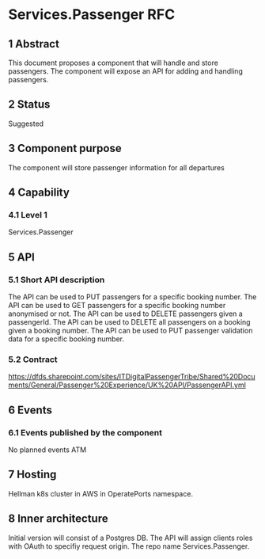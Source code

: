 # Services.Passenger RFC
## 1 Abstract
This document proposes a component that will handle and store passengers. The component will expose an API for adding and handling passengers.

## 2 Status
Suggested

## 3 Component purpose
The component will store passenger information for all departures

## 4 Capability
### 4.1 Level 1
Services.Passenger

## 5 API
### 5.1 Short API description
The API can be used to PUT passengers for a specific booking number.
The API can be used to GET passengers for a specific booking number anonymised or not.
The API can be used to DELETE passengers given a passengerId.
The API can be used to DELETE all passengers on a booking given a booking number.
The API can be used to PUT passenger validation data for a specific booking number.

### 5.2 Contract
https://dfds.sharepoint.com/sites/ITDigitalPassengerTribe/Shared%20Documents/General/Passenger%20Experience/UK%20API/PassengerAPI.yml

## 6 Events
### 6.1 Events published by the component
No planned events ATM

## 7 Hosting
Hellman k8s cluster in AWS in OperatePorts namespace.

## 8 Inner architecture
Initial version will consist of a Postgres DB. The API will assign clients roles with OAuth to specifiy request origin. The repo name Services.Passenger.